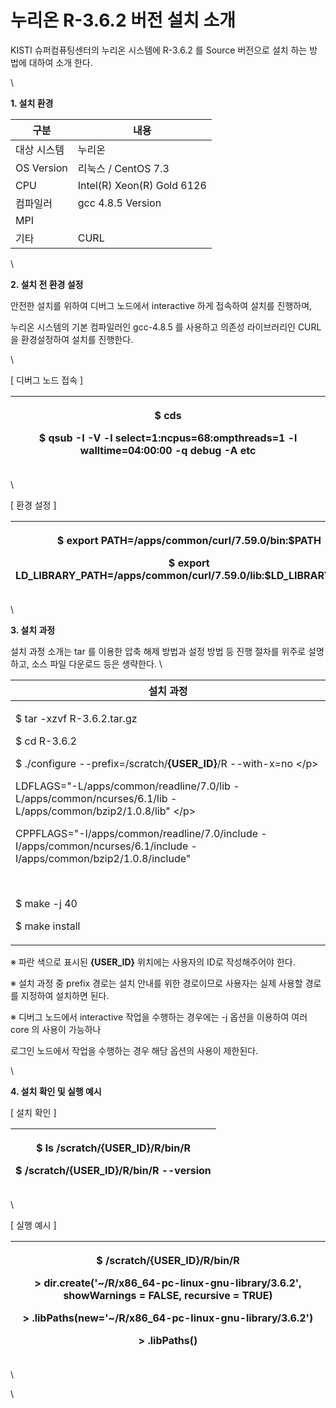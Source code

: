 # 누리온 R-3.6.2 버전 설치 소개

KISTI 슈퍼컴퓨팅센터의 누리온 시스템에 R-3.6.2 를 Source 버전으로 설치 하는 방법에 대하여 소개 한다.

\


**1. 설치 환경**

|  **구분**     | **내용**                      |
| ----------- | --------------------------- |
|  대상 시스템     |  누리온                        |
| OS Version  |  리눅스 / CentOS 7.3           |
|  CPU        |  Intel(R) Xeon(R) Gold 6126 |
|  컴파일러       |  gcc 4.8.5 Version          |
|  MPI        |                             |
|  기타         |  CURL                       |

\


**2. 설치 전 환경 설정**

&#x20; 안전한 설치를 위하여 디버그 노드에서 interactive 하게 접속하여 설치를 진행하며,&#x20;

&#x20; 누리온 시스템의 기본 컴파일러인 gcc-4.8.5 를 사용하고 의존성 라이브러리인 CURL 을 환경설정하여 설치를 진행한다.

\


\[ 디버그 노드 접속 ]

| <p> $ cds</p><p> $ qsub -I -V -l select=1:ncpus=68:ompthreads=1 -l walltime=04:00:00 -q debug -A etc</p> |
| -------------------------------------------------------------------------------------------------------- |

\


\[ 환경 설정 ]

| <p> $ export PATH=/apps/common/curl/7.59.0/bin:$PATH</p><p> $ export LD_LIBRARY_PATH=/apps/common/curl/7.59.0/lib:$LD_LIBRARY_PATH</p> |
| -------------------------------------------------------------------------------------------------------------------------------------- |

\


**3. 설치 과정**

&#x20;설치 과정 소개는 tar 를 이용한 압축 해제 방법과 설정 방법 등 진행 절차를 위주로 설명하고, 소스 파일 다운로드 등은 생략한다.  \


|  **설치 과정**                                                                                                                                                                                                                                                                                                                                                                                                                           |
| ------------------------------------------------------------------------------------------------------------------------------------------------------------------------------------------------------------------------------------------------------------------------------------------------------------------------------------------------------------------------------------------------------------------------------------ |
| <p>$ tar -xzvf R-3.6.2.tar.gz</p><p>$ cd R-3.6.2</p><p>$ ./configure --prefix=/scratch/<strong>{USER_ID}</strong>/R --with-x=no \</p><p>LDFLAGS="-L/apps/common/readline/7.0/lib -L/apps/common/ncurses/6.1/lib -L/apps/common/bzip2/1.0.8/lib" \</p><p>CPPFLAGS="-I/apps/common/readline/7.0/include -I/apps/common/ncurses/6.1/include -I/apps/common/bzip2/1.0.8/include" </p><p><br></p><p>$ make -j 40</p><p>$ make install</p> |

※ 파란 색으로 표시된 **{USER\_ID}** 위치에는 사용자의 ID로 작성해주어야 한다.&#x20;

※ 설치 과정 중 prefix 경로는 설치 안내를 위한 경로이므로 사용자는 실제 사용할 경로를 지정하여 설치하면 된다.

※ 디버그 노드에서 interactive 작업을 수행하는 경우에는 -j 옵션을 이용하여 여러 core 의 사용이 가능하나

로그인 노드에서 작업을 수행하는 경우 해당 옵션의 사용이 제한된다.

\


**4. 설치 확인 및 실행 예시**

\[ 설치 확인 ]

| <p> $ ls /scratch/{USER_ID}/R/bin/R</p><p> $ /scratch/{USER_ID}/R/bin/R --version</p> |
| ------------------------------------------------------------------------------------- |

\


\[ 실행 예시 ]

| <p> $ /scratch/{USER_ID}/R/bin/R</p><p> > dir.create('~/R/x86_64-pc-linux-gnu-library/3.6.2', showWarnings = FALSE, recursive = TRUE)</p><p> > .libPaths(new='~/R/x86_64-pc-linux-gnu-library/3.6.2')</p><p> > .libPaths()</p> |
| ------------------------------------------------------------------------------------------------------------------------------------------------------------------------------------------------------------------------------ |

\


\
